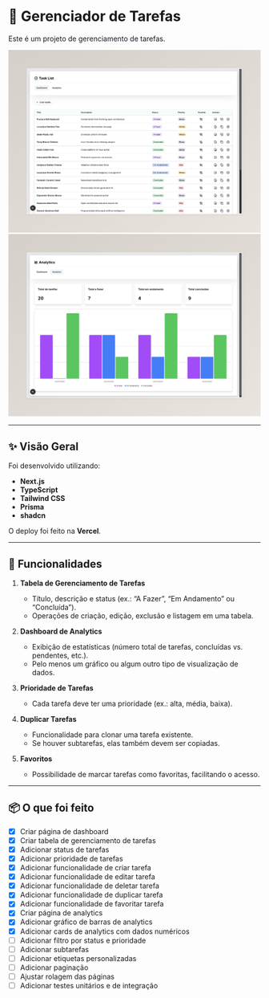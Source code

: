 # 🚀 Gerenciador de Tarefas

Este é um projeto de gerenciamento de tarefas.

![image](./.github/assets/task-list.jpeg)
![image](./.github/assets/analytics.jpeg)

---

## ✨ Visão Geral

Foi desenvolvido utilizando:

- **Next.js**
- **TypeScript**
- **Tailwind CSS**
- **Prisma**
- **shadcn**

O deploy foi feito na **Vercel**.

---

## 📝 Funcionalidades

1. **Tabela de Gerenciamento de Tarefas**
   - Título, descrição e status (ex.: “A Fazer”, “Em Andamento” ou “Concluída”).
   - Operações de criação, edição, exclusão e listagem em uma tabela.

2. **Dashboard de Analytics**
   - Exibição de estatísticas (número total de tarefas, concluídas vs. pendentes, etc.).
   - Pelo menos um gráfico ou algum outro tipo de visualização de dados.

3. **Prioridade de Tarefas**
   - Cada tarefa deve ter uma prioridade (ex.: alta, média, baixa).

4. **Duplicar Tarefas**
   - Funcionalidade para clonar uma tarefa existente.
   - Se houver subtarefas, elas também devem ser copiadas.

5. **Favoritos**
   - Possibilidade de marcar tarefas como favoritas, facilitando o acesso.

---

## 📦 O que foi feito

- [x] Criar página de dashboard
- [x] Criar tabela de gerenciamento de tarefas
- [x] Adicionar status de tarefas
- [x] Adicionar prioridade de tarefas
- [x] Adicionar funcionalidade de criar tarefa
- [x] Adicionar funcionalidade de editar tarefa
- [x] Adicionar funcionalidade de deletar tarefa
- [x] Adicionar funcionalidade de duplicar tarefa
- [x] Adicionar funcionalidade de favoritar tarefa
- [x] Criar página de analytics
- [x] Adicionar gráfico de barras de analytics
- [x] Adicionar cards de analytics com dados numéricos
- [ ] Adicionar filtro por status e prioridade
- [ ] Adicionar subtarefas
- [ ] Adicionar etiquetas personalizadas
- [ ] Adicionar paginação
- [ ] Ajustar rolagem das páginas
- [ ] Adicionar testes unitários e de integração

